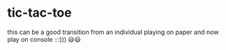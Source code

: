 # tic-tac-toe
this can be a good transition from an individual playing on paper and now play on console :::)))
😃😃
